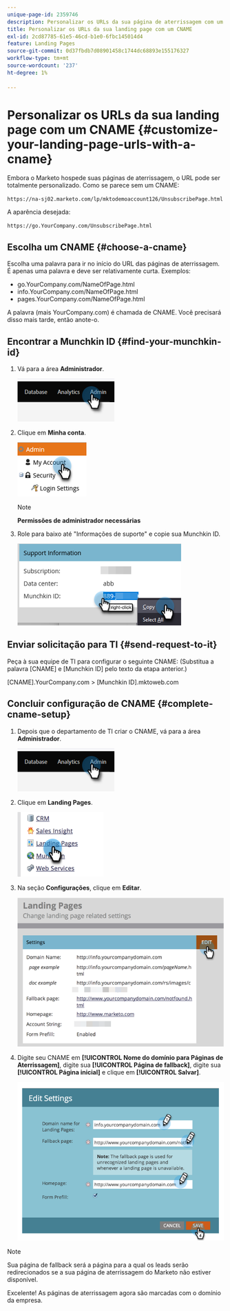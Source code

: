 ```yaml
---
unique-page-id: 2359746
description: Personalizar os URLs da sua página de aterrissagem com um CNAME - Documentação do Marketo - Documentação do produto
title: Personalizar os URLs da sua landing page com um CNAME
exl-id: 2cd87785-61e5-46cd-b1e0-6fbc145014d4
feature: Landing Pages
source-git-commit: 0d37fbdb7d08901458c1744dc68893e155176327
workflow-type: tm+mt
source-wordcount: '237'
ht-degree: 1%

---
```


# Personalizar os URLs da sua landing page com um CNAME {#customize-your-landing-page-urls-with-a-cname}

Embora o Marketo hospede suas páginas de aterrissagem, o URL pode ser totalmente personalizado. Como se parece sem um CNAME:

`https://na-sj02.marketo.com/lp/mktodemoaccount126/UnsubscribePage.html`

A aparência desejada:

`https://go.YourCompany.com/UnsubscribePage.html`

## Escolha um CNAME {#choose-a-cname}

Escolha uma palavra para ir no início do URL das páginas de aterrissagem. É apenas uma palavra e deve ser relativamente curta. Exemplos:

* go.YourCompany.com/NameOfPage.html
* info.YourCompany.com/NameOfPage.html
* pages.YourCompany.com/NameOfPage.html

A palavra (mais YourCompany.com) é chamada de CNAME. Você precisará disso mais tarde, então anote-o.

## Encontrar a Munchkin ID {#find-your-munchkin-id}

1. Vá para a área **Administrador**.

   ![](assets/customize-your-landing-page-urls-with-a-cname-1.png)

1. Clique em **Minha conta**.

   ![](assets/customize-your-landing-page-urls-with-a-cname-2.png)

   >[!NOTE]
   >
   >**Permissões de administrador necessárias**

1. Role para baixo até &quot;Informações de suporte&quot; e copie sua Munchkin ID.

   ![](assets/customize-your-landing-page-urls-with-a-cname-3.png)

## Enviar solicitação para TI {#send-request-to-it}

Peça à sua equipe de TI para configurar o seguinte CNAME: (Substitua a palavra [CNAME] e [Munchkin ID] pelo texto da etapa anterior.)

[CNAME].YourCompany.com > [Munchkin ID].mktoweb.com

## Concluir configuração de CNAME {#complete-cname-setup}

1. Depois que o departamento de TI criar o CNAME, vá para a área **Administrador**.

   ![](assets/customize-your-landing-page-urls-with-a-cname-4.png)

1. Clique em **Landing Pages**.

   ![](assets/customize-your-landing-page-urls-with-a-cname-5.png)

1. Na seção **Configurações**, clique em **Editar**.

   ![](assets/customize-your-landing-page-urls-with-a-cname-6.png)

1. Digite seu CNAME em **[!UICONTROL Nome do domínio para Páginas de Aterrissagem]**, digite sua **[!UICONTROL Página de fallback]**, digite sua **[!UICONTROL Página inicial]** e clique em **[!UICONTROL Salvar]**.

   ![](assets/customize-your-landing-page-urls-with-a-cname-7.png)

>[!NOTE]
>
>Sua página de fallback será a página para a qual os leads serão redirecionados se a sua página de aterrissagem do Marketo não estiver disponível.

Excelente! As páginas de aterrissagem agora são marcadas com o domínio da empresa.
